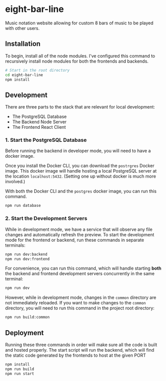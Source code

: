 # eight-bar-line

Music notation website allowing for custom 8 bars of music to be played with other users.

## Installation

To begin, install all of the node modules. I've configured this command to recursively install node modules for both the frontends and backends.

```bash
# Start in the root directory
cd eight-bar-line
npm install
```

## Development

There are three parts to the stack that are relevant for local development:
- The PostgreSQL Database
- The Backend Node Server
- The Frontend React Client

### 1. Start the PostgreSQL Database

Before running the backend in developer mode, you will need to have a docker image. 

Once you install the Docker CLI, you can download the `postrgres` Docker image. This docker image will handle hosting a local PostgreSQL server at the location `localhost:5432`. (Setting one up without docker is much more involved.)

With both the Docker CLI and the `postgres` docker image, you can run this command.
```bash
npm run database
```

### 2. Start the Development Servers

While in development mode, we have a service that will observe any file changes and automatically refresh the preview. To start the development mode for the frontend or backend, run these commands in separate terminals:
```bash
npm run dev:backend
npm run dev:frontend
```

For convenience, you can run this command, which will handle starting **both** the backend and frontend development servers concurrently in the same terminal:
```bash
npm run dev
```

However, while in development mode, changes in the `common` directory are not immediately reloaded. If you want to make changes to the `common` directory, you will need to run this command in the project root directory:
```bash
npm run build:common
```

## Deployment

Running these three commands in order will make sure all the code is built and hosted properly.
The start script will run the backend, which will find the static code generated by the frontends to host at the given PORT
```bash
npm install
npm run build
npm run start
```